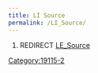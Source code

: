```yaml
---
title: LI Source
permalink: /LI_Source/
---
```


1.  REDIRECT [LE_Source](/LE_Source "wikilink")

[Category:19115-2](/Category:19115-2 "wikilink")